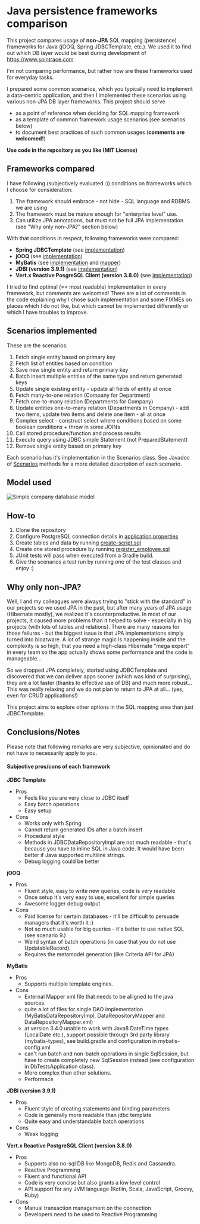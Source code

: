 # Java persistence frameworks comparison

This project compares usage of **non-JPA** SQL mapping (persistence) frameworks for Java (jOOQ, Spring JDBCTemplate, etc.).
We used it to find out which DB layer would be best during development of https://www.spintrace.com

I'm not comparing performance, but rather how are these frameworks used for everyday tasks.

I prepared some common scenarios, which you typically need to implement a data-centric application, and then I implemented these scenarios using various non-JPA DB layer frameworks. This project should serve
- as a point of reference when deciding for SQL mapping framework 
- as a template of common framework usage scenarios (see scenarios below)
- to document best practices of such common usages (**comments are welcomed!**)

**Use code in the repository as you like (MIT License)**

## Frameworks compared

I have following (subjectively evaluated :)) conditions on frameworks which I choose for consideration:
 
1. The framework should embrace - not hide - SQL language and RDBMS we are using
2. The framework must be mature enough for "enterprise level" use.
3. Can utilize JPA annotations, but must not be full JPA implementation (see "Why only non-JPA?" section below)

With that conditions in respect, following frameworks were compared: 

* **Spring JDBCTemplate** (see [implementation](src/main/java/com/clevergang/dbtests/repository/impl/jdbctemplate/JDBCDataRepositoryImpl.java))
* **jOOQ** (see [implementation](src/main/java/com/clevergang/dbtests/repository/impl/jooq/JooqDataRepositoryImpl.java))
* **MyBatis** (see [implementation](src/main/java/com/clevergang/dbtests/repository/impl/mybatis/MyBatisDataRepositoryImpl.java) and  [mapper](src/main/resources/mybatis/mappers/DataRepositoryMapper.xml))
* **JDBI (version 3.9.1)** (see [implementation](src/main/java/com/clevergang/dbtests/repository/impl/jdbi/JDBIDataRepositoryImpl.java))
* **Vert.x Reactive PosgreSQL Client (version 3.8.0)** (see [implementation](src/main/java/com/clevergang/dbtests/repository/impl/vertxsql/VertxSQLDataRepositoryImpl.java))

I tried to find optimal (== most readable) implementation in every framework, but comments are welcomed! There are a lot of comments in the code explaining why I chose such implementation and some FIXMEs on places which I do not like, but which cannot be implemented differently or which I have troubles to improve.

## Scenarios implemented

These are the scenarios:

1. Fetch single entity based on primary key
2. Fetch list of entities based on condition
3. Save new single entity and return primary key
4. Batch insert multiple entities of the same type and return generated keys
5. Update single existing entity - update all fields of entity at once
6. Fetch many-to-one relation (Company for Department)
7. Fetch one-to-many relation (Departments for Company)
8. Update entities one-to-many relation (Departments in Company) - add two items, update two items and delete one item - all at once
9. Complex select - construct select where conditions based on some boolean conditions + throw in some JOINs
10. Call stored procedure/function and process results
11. Execute query using JDBC simple Statement (not PreparedStatement)
12. Remove single entity based on primary key

Each scenario has it's implementation in the Scenarios class. See Javadoc of [Scenarios](src/main/java/com/clevergang/dbtests/Scenarios.java) methods for a more detailed description of each scenario.

## Model used

![Simple company database model](/SimpleCompanyModel.png?raw=true "Simple company database model")

## How-to

1. Clone the repository
2. Configure PostgreSQL connection details in [application.properties](src/main/resources/application.properties)
3. Create tables and data by running [create-script.sql](sql-updates/create-script.sql)
4. Create one stored procedure by running [register_employee.sql](sql-updates/sql_functions/register_employee.sql)
5. JUnit tests will pass when executed from a Gradle build.
6. Give the scenarios a test run by running one of the test classes and enjoy :)

## Why only non-JPA?

Well, I and my colleagues were always trying to "stick with the standard" in our projects so we used JPA in the past, but after many years of JPA usage (Hibernate mostly), we realized it's counterproductive. In most of our projects, it caused more problems than it helped to solve - especially in big projects (with lots of tables and relations). There are many reasons for those failures - but the biggest issue is that JPA implementations simply turned into bloatware. A lot of strange magic is happening inside and the complexity is so high, that you need a high-class Hibernate "mega expert" in every team so the app actually shows some performance and the code is manageable...

So we dropped JPA completely, started using JDBCTemplate and discovered that we can deliver apps sooner (which was kind of surprising), they are a lot faster (thanks to effective use of DB) and much more robust... This was really relaxing and we do not plan to return to JPA at all... (yes, even for CRUD applications!) 

This project aims to explore other options in the SQL mapping area than just JDBCTemplate. 

## Conclusions/Notes

Please note that following remarks are very subjective, opinionated and do not have to necessarily apply to you.

#### Subjective pros/cons of each framework 

**JDBC Template**
* Pros
    * Feels like you are very close to JDBC itself
    * Easy batch operations
    * Easy setup
* Cons
    * Works only with Spring
    * Cannot return generated IDs after a batch insert
    * Procedural style
    * Methods in JDBCDataRepositoryImpl are not much readable - that's because you have to inline SQL in Java code. It would have been better if Java supported multiline strings.
    * Debug logging could be better  

**jOOQ**
* Pros
  * Fluent style, easy to write new queries, code is very readable
  * Once setup it's very easy to use, excellent for simple queries
  * Awesome logger debug output
* Cons
  * Paid license for certain databases - it'll be difficult to persuade managers that it's worth it :)
  * Not so much usable for big queries - it's better to use native SQL (see scenario 9.)
  * Weird syntax of batch operations (in case that you do not use UpdatableRecord).
  * Requires the metamodel generation (like Criteria API for JPA)
  
**MyBatis**
* Pros
  * Supports multiple template engines.
* Cons
  * External Mapper xml file that needs to be alligned to the java sources.
  * quite a lot of files for single DAO implementation (MyBatisDataRepositoryImpl, DataRepositoryMapper and DataRepositoryMapper.xml)
  * at version 3.4.0 unable to work with Java8 DateTime types (LocalDate etc.), support possible through 3rd party library (mybatis-types), see build.gradle and <typeHandlers> configuration in mybatis-config.xml
  * can't run batch and non-batch operations in single SqlSession, but have to create completely new SqlSession instead (see configuration in DbTestsApplication class).
  * More complex than other solutions.
  * Performace
  
**JDBI (version 3.9.1)**
  * Pros
    * Fluent style of creating statements and binding parameters
    * Code is generally more readable than jdbc template
    * Quite easy and understandable batch operations    
  * Cons
    * Weak logging
    
**Vert.x Reactive PostgreSQL Client (version 3.8.0)**
  * Pros
    * Supports also no-sql DB like MongoDB, Redis and Cassandra.
    * Reactive Programming
    * Fluent and functional API
    * Code is very concise but also grants a low level control
    * API support for any JVM language (Kotlin, Scala, JavaScript, Groovy, Ruby)
  * Cons
    * Manual transaction management on the connection
    * Developers need to be used to Reactive Programming
